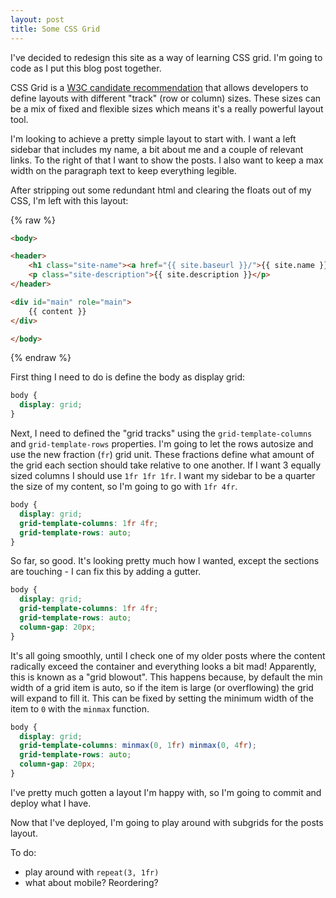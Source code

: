 ```yaml
---
layout: post
title: Some CSS Grid
---
```


I've decided to redesign this site as a way of learning CSS grid. I'm going to code as I put this blog post together.

CSS Grid is a [W3C candidate recommendation](https://en.wikipedia.org/wiki/CSS_grid_layout) that allows developers to 
define layouts with different "track" (row or column) sizes. These sizes can be a mix of fixed and flexible sizes which
means it's a really powerful layout tool.

I'm looking to achieve a pretty simple layout to start with. I want a left sidebar that includes my name, a bit about me and a couple 
of relevant links. To the right of that I want to show the posts. I also want to keep a max width on the paragraph text 
to keep everything legible.

After stripping out some redundant html and clearing the floats out of my CSS, I'm left with this layout:

{% raw %}
```html
<body>

<header>
    <h1 class="site-name"><a href="{{ site.baseurl }}/">{{ site.name }}</a></h1>
    <p class="site-description">{{ site.description }}</p>
</header>

<div id="main" role="main">
    {{ content }}
</div>

</body>

```
{% endraw %}

First thing I need to do is define the body as display grid:

```css
body {
  display: grid;
}
```

Next, I need to defined the "grid tracks" using the `grid-template-columns` and `grid-template-rows` properties.
I'm going to let the rows autosize and use the new fraction (`fr`) grid unit. These fractions define what amount of
the grid each section should take relative to one another. If I want 3 equally sized columns I should use `1fr 1fr 1fr`.
I want my sidebar to be a quarter the size of my content, so I'm going to go with `1fr 4fr`.

```css
body {
  display: grid;
  grid-template-columns: 1fr 4fr;
  grid-template-rows: auto;
}
```

So far, so good. It's looking pretty much how I wanted, except the sections are touching - I can fix this by adding a gutter.

```css
body {
  display: grid;
  grid-template-columns: 1fr 4fr;
  grid-template-rows: auto;
  column-gap: 20px;
}
```

It's all going smoothly, until I check one of my older posts where the content radically
exceed the container and everything looks a bit mad! Apparently, this is known as a "grid blowout". This happens because,
by default the min width of a grid item is auto, so if the item is large (or overflowing) the grid will expand to fill it.
This can be fixed by setting the minimum width of the item to `0` with the `minmax` function.

```css
body {
  display: grid;
  grid-template-columns: minmax(0, 1fr) minmax(0, 4fr);
  grid-template-rows: auto;
  column-gap: 20px;
}
```

I've pretty much gotten a layout I'm happy with, so I'm going to commit and deploy what I have.

Now that I've deployed, I'm going to play around with subgrids for the posts layout.



To do:
- play around with `repeat(3, 1fr)`
- what about mobile? Reordering?

